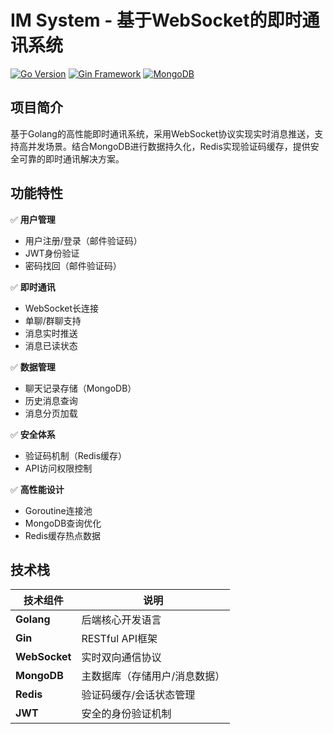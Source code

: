 # IM System - 基于WebSocket的即时通讯系统

[![Go Version](https://img.shields.io/badge/Go-1.20%2B-blue.svg)](https://golang.org/)
[![Gin Framework](https://img.shields.io/badge/Gin-1.9%2B-blue.svg)](https://gin-gonic.com/)
[![MongoDB](https://img.shields.io/badge/MongoDB-6.0%2B-green.svg)](https://www.mongodb.com/)

## 项目简介

基于Golang的高性能即时通讯系统，采用WebSocket协议实现实时消息推送，支持高并发场景。结合MongoDB进行数据持久化，Redis实现验证码缓存，提供安全可靠的即时通讯解决方案。

## 功能特性

✅ **用户管理**  
- 用户注册/登录（邮件验证码）
- JWT身份验证
- 密码找回（邮件验证码）

✅ **即时通讯**  
- WebSocket长连接
- 单聊/群聊支持
- 消息实时推送
- 消息已读状态

✅ **数据管理**  
- 聊天记录存储（MongoDB）
- 历史消息查询
- 消息分页加载

✅ **安全体系**  
- 验证码机制（Redis缓存）
- API访问权限控制
  
✅ **高性能设计**  
- Goroutine连接池
- MongoDB查询优化
- Redis缓存热点数据

## 技术栈

| 技术组件       | 说明                              |
|----------------|----------------------------------|
| **Golang**     | 后端核心开发语言                  |
| **Gin**        | RESTful API框架                  |
| **WebSocket**  | 实时双向通信协议                  |
| **MongoDB**    | 主数据库（存储用户/消息数据）     |
| **Redis**      | 验证码缓存/会话状态管理           |
| **JWT**        | 安全的身份验证机制                |
